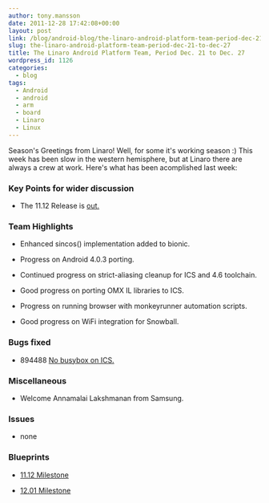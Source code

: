 ```yaml
---
author: tony.mansson
date: 2011-12-28 17:42:08+00:00
layout: post
link: /blog/android-blog/the-linaro-android-platform-team-period-dec-21-to-dec-27/
slug: the-linaro-android-platform-team-period-dec-21-to-dec-27
title: The Linaro Android Platform Team, Period Dec. 21 to Dec. 27
wordpress_id: 1126
categories:
  - blog
tags:
  - Android
  - android
  - arm
  - board
  - Linaro
  - Linux
---
```


Season's Greetings from Linaro! Well, for some it's working season :) This week has been slow in the western hemisphere, but at Linaro there are always a crew at work. Here's what has been acomplished last week:

### Key Points for wider discussion

- The 11.12 Release is [ out. ](/news/accelerated-builds-android-ice-cream-sandwich-now-available-linaro-member-boards/)

### Team Highlights

- Enhanced sincos() implementation added to bionic.

- Progress on Android 4.0.3 porting.

- Continued progress on strict-aliasing cleanup for ICS and 4.6 toolchain.

- Good progress on porting OMX IL libraries to ICS.

- Progress on running browser with monkeyrunner automation scripts.

- Good progress on WiFi integration for Snowball.

### Bugs fixed

- 894488 [ No busybox on ICS.](https://bugs.launchpad.net/linaro-android/+bug/894488)

### Miscellaneous

- Welcome Annamalai Lakshmanan from Samsung.

### Issues

- none

### Blueprints

- [11.12 Milestone](https://launchpad.net/linaro-android/+milestone/11.12)

- [12.01 Milestone](https://launchpad.net/linaro-android/+milestone/12.01)
